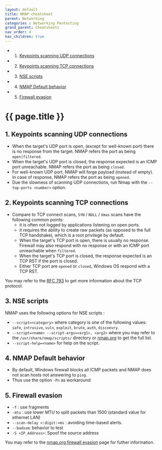 ```yaml
---
layout: default
title: NMAP cheatsheet
parent: Networking
categories : Networking Pentesting
grand_parent: Cheatsheets
nav_order: 4
has_children: true
---
```


<!-- vscode-markdown-toc -->
* 1. [Keypoints scanning UDP connections](#KeypointsscanningUDPconnections)
* 2. [Keypoints scanning TCP connections](#KeypointsscanningTCPconnections)
* 3. [NSE scripts](#NSEscripts)
* 4. [NMAP Default behavior](#NMAPDefaultbehavior)
* 5. [Firewall evasion](#Firewallevasion)

<!-- vscode-markdown-toc-config
	numbering=true
	autoSave=true
	/vscode-markdown-toc-config -->
<!-- /vscode-markdown-toc -->

# {{ page.title }}

##  1. <a name='KeypointsscanningUDPconnections'></a>Keypoints scanning UDP connections

* When the target's UDP port is open, (except for well-known port) there is no response from the target. NMAP refers the port as being ```open|filtered```.
* When the target's UDP port is closed, the response expected is an ICMP port unreachable. NMAP refers the port as being ```closed```.
* For well-known UDP port, NMAP will forge payload (instead of empty). In case of response, NMAP refers the port as being ```opened```.
* Due the slowness of scanning UDP connections, run Nmap with the ```--top-ports <number>``` option.

##  2. <a name='KeypointsscanningTCPconnections'></a>Keypoints scanning TCP connections

* Compare to TCP connect scans, ```SYN``` / ```NULL``` / ```Xmas``` scans have the following common points:
  * it is often not logged by applications listening on open ports.
  * it requires the ability to create raw packets (as opposed to the full TCP handshake), which is a root privilege by default. 
  * When the target's TCP port is open, there is usually no response. Firewall may also respond with no response or with an ICMP port unreachable when ```filtered```.
  * When the target's TCP port is closed, the response expected is an TCP RST if the port is closed.
  * Either TCP port are ```opened``` or ```closed```, Windows OS respond with a TCP RST. 

You may refer to the [RFC 793](https://tools.ietf.org/html/rfc793) to get more information about the TCP protocol.

##  3. <a name='NSEscripts'></a>NSE scripts

NMAP uses the following options for NSE scripts :
* ```--script=<category>``` where category is one of the following values: ```safe```, ```intrusive```, ```vuln```, ```exploit```, ```brute```, ```auth```, ```discoevry```.
* ```--script=<name> --script-args=<arg1>, <arg2>``` where you may refer to the ```/usr/share/nmap/scripts/``` directory or [nmap.org](https://nmap.org/nsedoc/) to get the full list.
* ```--script-help=<name>``` for help on the script.

##  4. <a name='NMAPDefaultbehavior'></a>NMAP Default behavior

* By default, Windows firewall blocks all ICMP packets and NMAP does not scan hosts not answering to ```ping```.
* Thus use the option ```-Pn``` as workaround

##  5. <a name='Firewallevasion'></a>Firewall evasion

* ```-f``` : use fragments
* ```-mtu``` : use lower MTU to split packets than 1500 (standard value for ethernet LAN)
* ```--scan-delay <:digit:>ms``` : avoiding time-based alerts.
* ```--badsum```: behavior to test
* ```-S <IP_Address>```: Spoof the source address 

You may refer to the [nmap.org firewall evasion](https://nmap.org/book/man-bypass-firewalls-ids.html) page for futher information.

